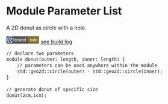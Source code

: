 # Module Parameter List

A 2D donut as circle with a hole.

![test](.test/parameter_list.png)
[see build log](.test/parameter_list.log)

```µcad,parameter_list#todo
// declare two parameters
module donut(outer: length, inner: length) {
    // parameters can be used anywhere within the module
    std::geo2d::circle(outer) - std::geo2d::circle(inner);
}

// generate donut of specific size
donut(2cm,1cm);
```
